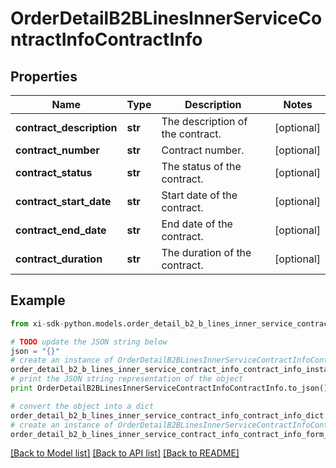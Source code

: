 # OrderDetailB2BLinesInnerServiceContractInfoContractInfo


## Properties

Name | Type | Description | Notes
------------ | ------------- | ------------- | -------------
**contract_description** | **str** | The description of the contract. | [optional] 
**contract_number** | **str** | Contract number. | [optional] 
**contract_status** | **str** | The status of the contract. | [optional] 
**contract_start_date** | **str** | Start date of the contract. | [optional] 
**contract_end_date** | **str** | End date of the contract. | [optional] 
**contract_duration** | **str** | The duration of the contract. | [optional] 

## Example

```python
from xi-sdk-python.models.order_detail_b2_b_lines_inner_service_contract_info_contract_info import OrderDetailB2BLinesInnerServiceContractInfoContractInfo

# TODO update the JSON string below
json = "{}"
# create an instance of OrderDetailB2BLinesInnerServiceContractInfoContractInfo from a JSON string
order_detail_b2_b_lines_inner_service_contract_info_contract_info_instance = OrderDetailB2BLinesInnerServiceContractInfoContractInfo.from_json(json)
# print the JSON string representation of the object
print OrderDetailB2BLinesInnerServiceContractInfoContractInfo.to_json()

# convert the object into a dict
order_detail_b2_b_lines_inner_service_contract_info_contract_info_dict = order_detail_b2_b_lines_inner_service_contract_info_contract_info_instance.to_dict()
# create an instance of OrderDetailB2BLinesInnerServiceContractInfoContractInfo from a dict
order_detail_b2_b_lines_inner_service_contract_info_contract_info_form_dict = order_detail_b2_b_lines_inner_service_contract_info_contract_info.from_dict(order_detail_b2_b_lines_inner_service_contract_info_contract_info_dict)
```
[[Back to Model list]](../README.md#documentation-for-models) [[Back to API list]](../README.md#documentation-for-api-endpoints) [[Back to README]](../README.md)


